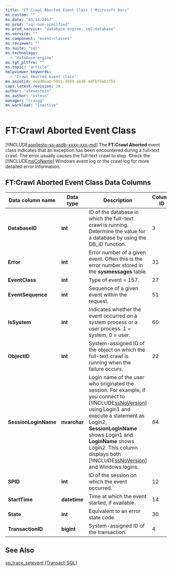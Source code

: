 ```yaml
---
title: "FT:Crawl Aborted Event Class | Microsoft Docs"
ms.custom: ""
ms.date: "03/14/2017"
ms.prod: "sql-non-specified"
ms.prod_service: "database-engine, sql-database"
ms.service: ""
ms.component: "event-classes"
ms.reviewer: ""
ms.suite: "sql"
ms.technology: 
  - "database-engine"
ms.tgt_pltfrm: ""
ms.topic: "article"
helpviewer_keywords: 
  - "Crawl Aborted event class"
ms.assetid: eead8ea6-5051-4689-ab30-4dfbfda01fb9
caps.latest.revision: 28
author: "stevestein"
ms.author: "sstein"
manager: "craigg"
ms.workload: "Inactive"
---
```

# FT:Crawl Aborted Event Class
[!INCLUDE[appliesto-ss-asdb-xxxx-xxx-md](../../includes/appliesto-ss-asdb-xxxx-xxx-md.md)]
  The **FT:Crawl Aborted** event class indicates that an exception has been encountered during a full-text crawl. The error usually causes the full-text crawl to stop. Check the [!INCLUDE[msCoName](../../includes/msconame-md.md)] Windows event log or the crawl log for more detailed error information.  
  
## FT:Crawl Aborted Event Class Data Columns  
  
|Data column name|Data type|Description|Column ID|Filterable|  
|----------------------|---------------|-----------------|---------------|----------------|  
|**DatabaseID**|**int**|ID of the database in which the full-text crawl is running. Determine the value for a database by using the DB_ID function.|3|Yes|  
|**Error**|**int**|Error number of a given event. Often this is the error number stored in the **sysmessages** table.|31|Yes|  
|**EventClass**|**int**|Type of event = 157.|27|No|  
|**EventSequence**|**int**|Sequence of a given event within the request.|51|No|  
|**IsSystem**|**int**|Indicates whether the event occurred on a system process or a user process. 1 = system, 0 = user.|60|Yes|  
|**ObjectID**|**int**|System-assigned ID of the object on which the full-text crawl is running when the failure occurs.|22|Yes|  
|**SessionLoginName**|**nvarchar**|Login name of the user who originated the session. For example, if you connect to [!INCLUDE[ssNoVersion](../../includes/ssnoversion-md.md)] using Login1 and execute a statement as Login2, **SessionLoginName** shows Login1 and **LoginName** shows Login2. This column displays both [!INCLUDE[ssNoVersion](../../includes/ssnoversion-md.md)] and Windows logins.|64|Yes|  
|**SPID**|**int**|ID of the session on which the event occurred.|12|Yes|  
|**StartTime**|**datetime**|Time at which the event started, if available.|14|Yes|  
|**State**|**int**|Equivalent to an error state code.|30|Yes|  
|**TransactionID**|**bigint**|System-assigned ID of the transaction.|4|Yes|  
  
## See Also  
 [sp_trace_setevent &#40;Transact-SQL&#41;](../../relational-databases/system-stored-procedures/sp-trace-setevent-transact-sql.md)  
  
  
